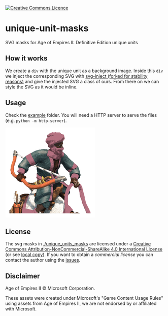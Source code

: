 <a rel="license" href="http://creativecommons.org/licenses/by-nc-sa/4.0/"><img alt="Creative Commons Licence" style="border-width:0" src="https://upload.wikimedia.org/wikipedia/commons/1/12/Cc-by-nc-sa_icon.svg" /></a><br />

# unique-unit-masks 

SVG masks for Age of Empires II: Definitive Edition unique units

## How it works

We create a `div` with the unique unit as a background image. Inside this `div` we inject the corresponding SVG with [svg-inject (forked for stability reasons)](https://github.com/transparencies/svg-inject) and give the injected SVG a class of ours. From there on we can style the SVG as it would be inline.

## Usage

Check the [example](./example) folder. You will need a HTTP server to serve the files (e.g. `python -m http.server`).

![Example image for colouring Berbers unique unit](./docs/example.png)

## License

The svg masks in [./unique_units_masks](./unique_units_masks) are licensed under a <a rel="license" href="http://creativecommons.org/licenses/by-nc-sa/4.0/">Creative Commons Attribution-NonCommercial-ShareAlike 4.0 International License</a> (or see [local copy](./License.md)). If you want to obtain a *commercial license* you can contact the author using the [issues](https://github.com/simonsan/unique-unit-masks/issues).

## Disclaimer

Age of Empires II © Microsoft Corporation.

These assets were created under Microsoft's "Game Content Usage Rules" using assets
from Age of Empires II, we are not endorsed by or affiliated with Microsoft.
